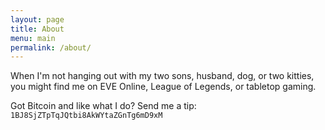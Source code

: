 ```yaml
---
layout: page
title: About
menu: main
permalink: /about/
---
```


When I'm not hanging out with my two sons, husband, dog, or two kitties, you might find me on EVE Online, League of Legends, or tabletop gaming.

Got Bitcoin and like what I do?  Send me a tip:
`1BJ8SjZTpTqJQtbi8AkWYtaZGnTg6mD9xM`


